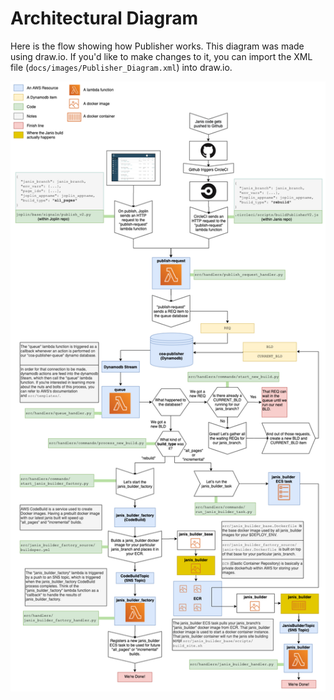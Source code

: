 # Architectural Diagram

Here is the flow showing how Publisher works. This diagram was made using draw.io. If you'd like to make changes to it, you can import the XML file (`docs/images/Publisher_Diagram.xml`) into draw.io.

<p align="center">
  <img src="/docs/images/Publisher_Diagram.png">
</p>
